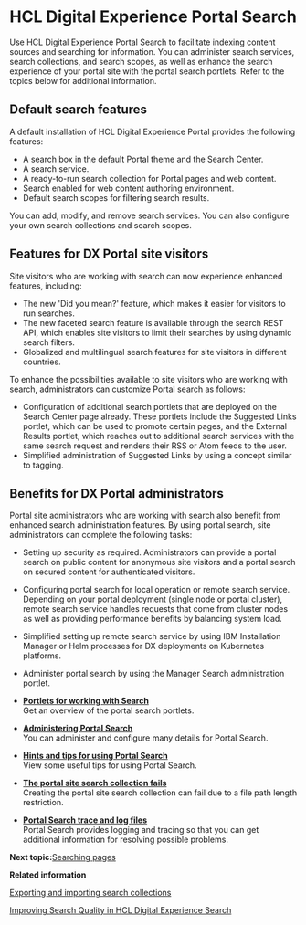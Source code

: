 # HCL Digital Experience Portal Search

Use HCL Digital Experience Portal Search to facilitate indexing content sources and searching for information. You can administer search services, search collections, and search scopes, as well as enhance the search experience of your portal site with the portal search portlets. Refer to the topics below for additional information.

## Default search features

A default installation of HCL Digital Experience Portal provides the following features:

-   A search box in the default Portal theme and the Search Center.
-   A search service.
-   A ready-to-run search collection for Portal pages and web content.
-   Search enabled for web content authoring environment.
-   Default search scopes for filtering search results.

You can add, modify, and remove search services. You can also configure your own search collections and search scopes.

## Features for DX Portal site visitors

Site visitors who are working with search can now experience enhanced features, including:

-   The new 'Did you mean?' feature, which makes it easier for visitors to run searches.
-   The new faceted search feature is available through the search REST API, which enables site visitors to limit their searches by using dynamic search filters.
-   Globalized and multilingual search features for site visitors in different countries.

To enhance the possibilities available to site visitors who are working with search, administrators can customize Portal search as follows:

-   Configuration of additional search portlets that are deployed on the Search Center page already. These portlets include the Suggested Links portlet, which can be used to promote certain pages, and the External Results portlet, which reaches out to additional search services with the same search request and renders their RSS or Atom feeds to the user.
-   Simplified administration of Suggested Links by using a concept similar to tagging.

## Benefits for DX Portal administrators

Portal site administrators who are working with search also benefit from enhanced search administration features. By using portal search, site administrators can complete the following tasks:

-   Setting up security as required. Administrators can provide a portal search on public content for anonymous site visitors and a portal search on secured content for authenticated visitors.
-   Configuring portal search for local operation or remote search service. Depending on your portal deployment \(single node or portal cluster\), remote search service handles requests that come from cluster nodes as well as providing performance benefits by balancing system load.
-   Simplified setting up remote search service by using IBM Installation Manager or Helm processes for DX deployments on Kubernetes platforms.
-   Administer portal search by using the Manager Search administration portlet.

-   **[Portlets for working with Search](../admin-system/srrsrchportletslist.md)**  
Get an overview of the portal search portlets.
-   **[Administering Portal Search](../admin-system/srtadmsrch.md)**  
You can administer and configure many details for Portal Search.
-   **[Hints and tips for using Portal Search](../admin-system/srrhinttips.md)**  
View some useful tips for using Portal Search.
-   **[The portal site search collection fails](../admin-system/srrhinttips_crt_scoll_fails.md)**  
Creating the portal site search collection can fail due to a file path length restriction.
-   **[Portal Search trace and log files](../admin-system/srrlogtrac.md)**  
Portal Search provides logging and tracing so that you can get additional information for resolving possible problems.


**Next topic:**[Searching pages](../admin-system/mp_search_pages.md)

**Related information**  


[Exporting and importing search collections](../admin-system/srtexpimp.md)

[Improving Search Quality in HCL Digital Experience Search](https://support.hcltechsw.com/csm?id=kb_article&sysparm_article=KB0076375)

